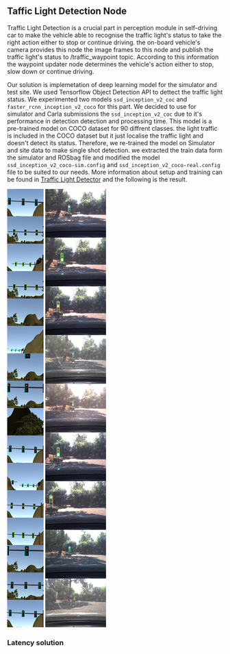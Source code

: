 ## Taffic Light Detection Node
[image1]: ./data/results/ssd_vertical.jpg
[image2]: ./data/results/real_ssd.jpg
Traffic Light Detection is a crucial part in perception module in self-driving car to make the vehicle able to recognise the traffic light's status to take the right action either to stop or continue driving. the on-board vehicle's camera provides this node the image frames to this node and publish the traffic light's status to /traffic_waypoint topic. According to this information the waypoint updater node determines the vehicle's action either to stop, slow down or continue driving.

Our solution is implemetation of deep learning model for the simulator and test site. We used Tensorflow Object Detection API to dettect the traffic light status. We experimented two models `ssd_inception_v2_coc` and `faster_rcnn_inception_v2_coco` for this part. We decided to use for simulator and Carla submissions the `ssd_inception_v2_coc` due to it's performance in detection detection and processing time. This model is a pre-trained model on COCO dataset for 90 diffrent classes. the light traffic is included in the COCO dataset but it just localise the traffic light and doesn't detect its status. Therefore, we re-trained the model on Simulator and site data to make single shot detection. we extracted the train data form the simulator and ROSbag file and modified the model `ssd_inception_v2_coco-sim.config` and `ssd_inception_v2_coco-real.config` file to be suited to our needs. More information about setup and training can be found in  [Traffic Light Detector](https://github.com/Eng-Mo/Traffic-Light-Classifier.git) and the following is the result.       

![title][image1]
![title][image2]

### Latency solution






